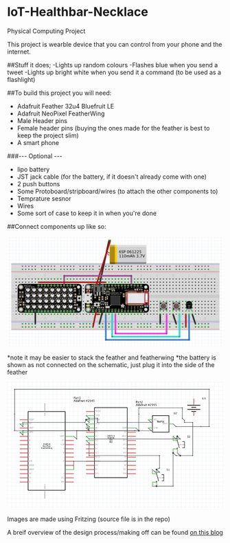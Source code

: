 # IoT-Healthbar-Necklace
Physical Computing Project

This project is wearble device that you can control from your phone and the internet.

##Stuff it does;
-Lights up random colours
-Flashes blue when you send a tweet
-Lights up bright white when you send it a command (to be used as a flashlight)

##To build this project you will need:
- Adafruit Feather 32u4 Bluefruit LE
- Adafruit NeoPixel FeatherWing
- Male Header pins
- Female header pins (buying the ones made for the feather is best to keep the project slim)
- A smart phone

###--- Optional ---
- lipo battery
- JST jack cable (for the battery, if it doesn't already come with one)
- 2 push buttons
- Some Protoboard/stripboard/wires (to attach the other components to)
- Temprature sesnor
- Wires
- Some sort of case to keep it in when you're done

##Connect components up like so:

![Breadboard](/images/breadboard.png)

*note it may be easier to stack the feather and featherwing
*the battery is shown as not connected on the schematic, just plug it into the side of the feather

![Schematic](/images/schematic.png)

Images are made using Fritzing (source file is in the repo)

A breif overview of the design process/making off can be found [on this blog](http://physicalcomputingproject.tumblr.com/)

